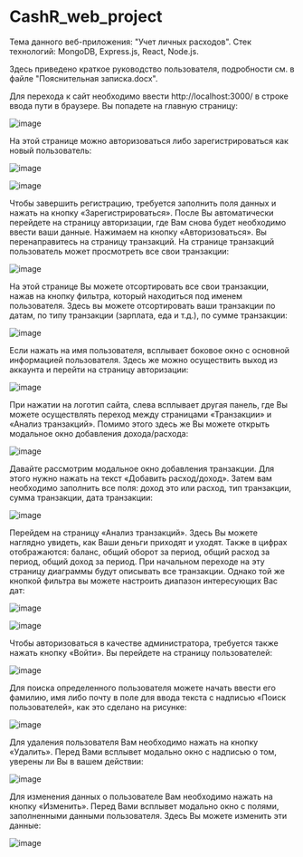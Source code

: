 # CashR_web_project

Тема данного веб-приложения: "Учет личных расходов". Стек технологий: MongoDB, Express.js, React, Node.js.

Здесь приведено краткое руководство пользователя, подробности см. в файле "Пояснительная записка.docx".

Для перехода к сайт необходимо ввести http://localhost:3000/ в строке ввода пути в браузере. Вы попадете на главную страницу:

![image](https://github.com/FanisNgv/CashR_WebProject/assets/86799209/fcafcdfa-cc8e-4241-80e1-26d80b0328a5)

На этой странице можно авторизоваться либо зарегистрироваться как новый пользователь:

![image](https://github.com/FanisNgv/CashR_WebProject/assets/86799209/3d993d49-2b8d-4568-a096-5ade3bef1b75)

![image](https://github.com/FanisNgv/CashR_WebProject/assets/86799209/873a2504-7719-4043-8b14-95146e0a4024)

Чтобы завершить регистрацию, требуется заполнить поля данных и нажать на кнопку «Зарегистрироваться». После Вы автоматически перейдете на страницу авторизации, где Вам снова будет необходимо ввести ваши данные. Нажимаем на кнопку «Авторизоваться». Вы перенаправитесь на страницу транзакций.
На странице транзакций пользователь может просмотреть все свои транзакции:

![image](https://github.com/FanisNgv/CashR_WebProject/assets/86799209/c722e1cb-070b-4cd7-b123-4e6f48ff6759)

На этой странице Вы можете отсортировать все свои транзакции, нажав на кнопку фильтра, который находиться под именем пользователя.  Здесь вы можете отсортировать ваши транзакции по датам, по типу транзакции (зарплата, еда и т.д.), по сумме транзакции:

![image](https://github.com/FanisNgv/CashR_WebProject/assets/86799209/d170b7f6-8668-4724-81d9-63bd8d5ee088)

Если нажать на имя пользователя, всплывает боковое окно с основной информацией пользователя. Здесь же можно осуществить выход из аккаунта и перейти на страницу авторизации:

![image](https://github.com/FanisNgv/CashR_WebProject/assets/86799209/0f26a045-8a89-46cb-a26e-b2df60121fc9)

При нажатии на логотип сайта, слева всплывает другая панель, где Вы можете осуществлять переход между страницами «Транзакции» и «Анализ транзакций». Помимо этого здесь же Вы можете открыть модальное окно добавления дохода/расхода:

![image](https://github.com/FanisNgv/CashR_WebProject/assets/86799209/9617ad6f-bd69-4383-9ff7-d493831aa8d8)

Давайте рассмотрим модальное окно добавления транзакции. Для этого нужно нажать на текст «Добавить расход/доход». Затем вам необходимо заполнить все поля: доход это или расход, тип транзакции, сумма транзакции, дата транзакции:

![image](https://github.com/FanisNgv/CashR_WebProject/assets/86799209/413a3672-9ea4-45a4-956d-88b11a396294)

Перейдем на страницу «Анализ транзакций». Здесь Вы можете наглядно увидеть, как Ваши деньги приходят и уходят. Также в цифрах отображаются: баланс, общий оборот за период, общий расход за период, общий доход за период. При начальном переходе на эту страницу диаграммы будут описывать все транзакции. Однако той же кнопкой фильтра вы можете настроить диапазон интересующих Вас дат:

![image](https://github.com/FanisNgv/CashR_WebProject/assets/86799209/cc6a56e3-e898-4567-a4c3-38990ad7b869)

![image](https://github.com/FanisNgv/CashR_WebProject/assets/86799209/84d7ac3a-441a-4bf8-818c-108c0b881ce9)

Чтобы авторизоваться в качестве администратора, требуется также нажать кнопку «Войти». Вы перейдете на страницу пользователей:

![image](https://github.com/FanisNgv/CashR_WebProject/assets/86799209/d663c499-3379-4f01-8655-839d4da9be69)

Для поиска определенного пользователя можете начать ввести его фамилию, имя либо почту в поле для ввода текста с надписью «Поиск пользователей», как это сделано на рисунке:

![image](https://github.com/FanisNgv/CashR_WebProject/assets/86799209/2f1adb23-a75e-4cc8-ad22-c665019784a6)

Для удаления пользователя Вам необходимо нажать на кнопку «Удалить». Перед Вами всплывет модально окно с надписью о том, уверены ли Вы в вашем действии:

![image](https://github.com/FanisNgv/CashR_WebProject/assets/86799209/f4f1d765-9d65-4523-8f33-c497f3e72467)

Для изменения данных о пользователе Вам необходимо нажать на кнопку «Изменить». Перед Вами всплывет модально окно с полями, заполненными данными пользователя. Здесь Вы можете изменить эти данные:

![image](https://github.com/FanisNgv/CashR_WebProject/assets/86799209/dc714883-a97b-45b2-889f-bfde72e218e5)


